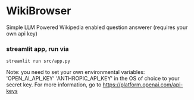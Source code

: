 # WikiBrowser
Simple LLM Powered Wikipedia enabled question answerer (requires your own api key)

### streamlit app, run via

``` streamlit run src/app.py ```

Note: you need to set your own environmental variables: 
'OPEN_AI_API_KEY'
'ANTHROPIC_API_KEY'
in the OS of choice to your secret key. For more information, go to https://platform.openai.com/api-keys
